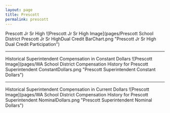 ```yaml
---
layout: page
title: Prescott
permalink: prescott
---
```



Prescott Jr Sr High
![Prescott Jr Sr High Image](pages/Prescott School District Prescott Jr Sr HighDual Credit BarChart.png "Prescott Jr Sr High Dual Credit Participation")

___

Historical Superintendent Compensation in Constant Dollars
![Prescott Image](pages/WA School District Compensation History for Prescott Superintendent ConstantDollars.png "Prescott Superintendent Constant Dollars")

___

Historical Superintendent Compensation in Current Dollars
![Prescott Image](pages/WA School District Compensation History for Prescott Superintendent NominalDollars.png "Prescott Superintendent Nominal Dollars")